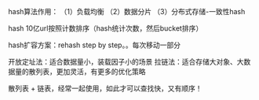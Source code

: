 hash算法作用：
（1）负载均衡 （2）数据分片 （3）分布式存储-一致性hash


hash
10亿url按照计数排序（hash统计次数，然后bucket排序）

hash扩容方案：rehash step by step。。每次移动一部分

开放定址法：适合数据量小，装载因子小的场景
拉链法：适合存储大对象、大数据量的散列表，更加灵活，有更多的优化策略

散列表  + 链表，经常一起使用，如此才可以查找快，又有顺序！